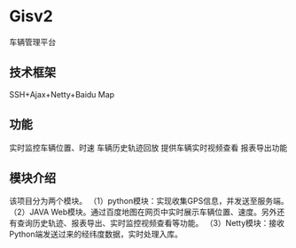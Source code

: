 # Gisv2
车辆管理平台

## 技术框架
SSH+Ajax+Netty+Baidu Map

## 功能
实时监控车辆位置、时速
车辆历史轨迹回放
提供车辆实时视频查看
报表导出功能

## 模块介绍
该项目分为两个模块。
（1）python模块：实现收集GPS信息，并发送至服务端。
（2）JAVA Web模块。通过百度地图在网页中实时展示车辆位置、速度。另外还有查询历史轨迹、报表导出、实时监控视频查看等功能。
（3）Netty模块：接收Python端发送过来的经纬度数据，实时处理入库。
